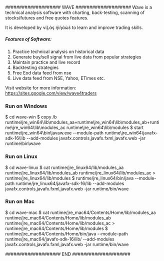 #################### WAVE #################### 
Wave is a technical analysis software with charting, back-testing, 
scanning of stocks/futures and free quotes features. 

It is developed by νίĻάş ήίήάώέ to learn and improve trading skills.

##### Features of Software:
1. Practice technical analysis on historical data
2. Generate buy/sell signal from live data from popular strategies
3. Maintain practice and live record
4. Backtesting strategies
5. Free Eod data feed from nse
6. Live data feed from NSE, Yahoo, ETimes etc.

Visit website for more information: 
https://sites.google.com/view/wave4traders

### Run on Windows ###
$ cd wave-win
$ copy /b runtime\\jre_win64\\lib\\modules_aa+runtime\\jre_win64\\lib\\modules_ab+runtime\\jre_win64\\lib\\modules_ac runtime\\jre_win64\\lib\\modules
$ start runtime\\jre_win64\\bin\\javaw.exe --module-path runtime\\jre_win64\\javafx-sdk-16\\lib --add-modules javafx.controls,javafx.fxml,javafx.web -jar runtime\\bin\\wave

### Run on Linux ###
$ cd wave-linux
$ cat runtime/jre_linux64/lib/modules_aa runtime/jre_linux64/lib/modules_ab runtime/jre_linux64/lib/modules_ac > runtime/jre_linux64/lib/modules
$ runtime/jre_linux64/bin/java --module-path runtime/jre_linux64/javafx-sdk-16/lib --add-modules javafx.controls,javafx.fxml,javafx.web -jar runtime/bin/wave

### Run on Mac ###
$ cd wave-mac
$ cat runtime/jre_mac64/Contents/Home/lib/modules_aa runtime/jre_mac64/Contents/Home/lib/modules_ab runtime/jre_mac64/Contents/Home/lib/modules_ac > runtime/jre_mac64/Contents/Home/lib/modules
$ runtime/jre_mac64/Contents/Home/bin/java --module-path runtime/jre_mac64/javafx-sdk-16/lib/ --add-modules javafx.controls,javafx.fxml,javafx.web -jar runtime/bin/wave

#################### END #####################
